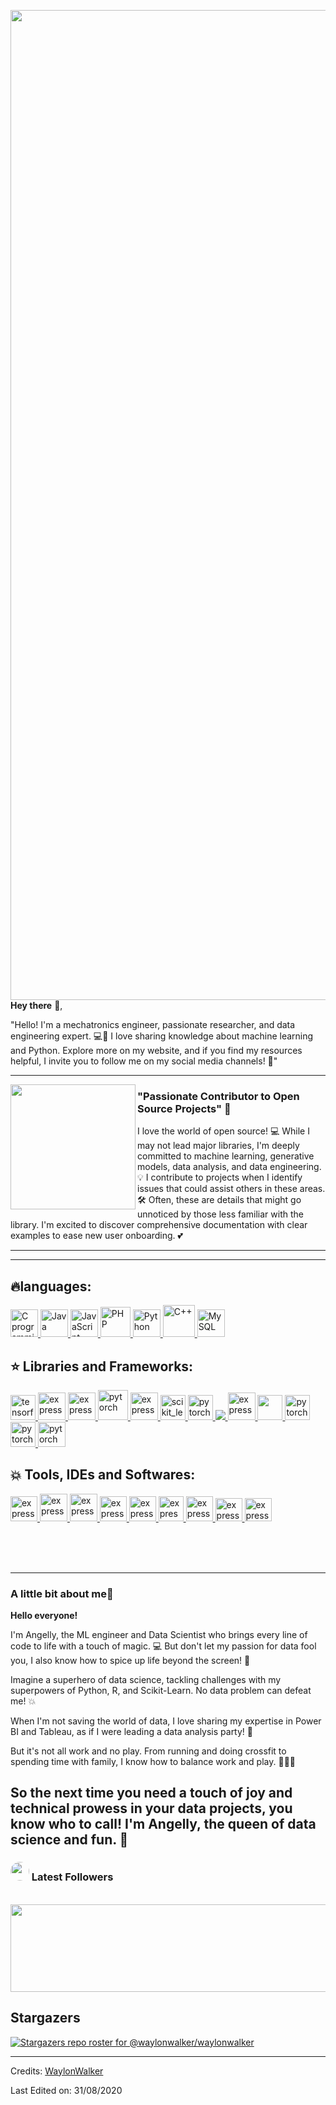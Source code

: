 
<p>
  <a href="https://media.licdn.com/dms/image/D4E16AQFHOe5idDsTfg/profile-displaybackgroundimage-shrink_350_1400/0/1714665305627?e=1720051200&v=beta&t=rGZ1OsuRlxgcO_9OuepoOxswV1alnjiSIVTaIryROeU">
    <img width="1584" align='right' src="https://media.licdn.com/dms/image/D4E16AQFHOe5idDsTfg/profile-displaybackgroundimage-shrink_350_1400/0/1714665305627?e=1720051200&v=beta&t=rGZ1OsuRlxgcO_9OuepoOxswV1alnjiSIVTaIryROeU">
  </a>
</p>


**Hey there** 👋,

"Hello! I'm a mechatronics engineer, passionate researcher, and data engineering expert. 💻🤖 I love sharing knowledge about machine learning and Python. Explore more on my website, and if you find my resources helpful, I invite you to follow me on my social media channels! 🚀"


  ---
 
<p>
  <img width="200" align='left' src="https://scontent.fclo1-3.fna.fbcdn.net/v/t39.30808-6/277588797_412850077507633_5206377661943876901_n.jpg?_nc_cat=106&ccb=1-7&_nc_sid=5f2048&_nc_eui2=AeHPm07Ob8X6yuEMQeA2b3JZZeEKGf9H0KVl4QoZ_0fQpRAqIWolEi8gWsP8iElsABV42hryex8iaub0u9Es8hvO&_nc_ohc=oGg6WmTY2bcQ7kNvgFf3k3Y&_nc_ht=scontent.fclo1-3.fna&oh=00_AfD2VYwoe0RMv0w0-qPOADGiGfDjkGrXBpz9LVj-dvZMWQ&oe=66397DE2">
</p>

### "Passionate Contributor to Open Source Projects" 🌟

I love the world of open source! 💻 While I may not lead major libraries, I'm deeply committed to machine learning, generative models, data analysis, and data engineering. 💡 I contribute to projects when I identify issues that could assist others in these areas. 🛠️ Often, these are details that might go unnoticed by those less familiar with the library. I'm excited to discover comprehensive documentation with clear examples to ease new user onboarding. 💕

 ---
--------------------------------------------------------------------------------------------------------------------------



## 🔥**languages:**

<p align="left"> 
    <a href="https://www.cprogramming.com/" target="_blank"> <img src="https://img.icons8.com/color/452/c-programming.png" alt="C programming" width="44" height="44"/> </a>
    <a href="https://www.java.com" target="_blank"> <img src="https://img.icons8.com/color/48/000000/java-coffee-cup-logo.png" alt="Java" width="44" height="44"/> </a>
    <a href="https://developer.mozilla.org/en-US/docs/Web/JavaScript" target="_blank"> <img src="https://img.icons8.com/color/48/000000/javascript.png" alt="JavaScript" width="44" height="44"/> </a> 
    <a href="https://www.php.net/" target="_blank"> <img src="https://www.kindpng.com/picc/m/11-118738_php-logo-png-circle-transparent-png.png" alt="PHP" width="48" height="48"/> </a>
    <a href="https://www.python.org" target="_blank"> <img src="https://img.icons8.com/color/48/000000/python.png" alt="Python" width="44" height="44"/> </a> 
    <a href="https://isocpp.org/" target="_blank"> <img src="https://encrypted-tbn0.gstatic.com/images?q=tbn:ANd9GcT2KysS-Fj-RgPNEg0XK_6GJINJS-mf8f6zSxcZID9U7xsVTZPkPVtAqfY5E3kd0nTJnb0&usqp=CAU" alt="C++" width="51" height="51" /> </a> 
    <a style="padding-right:8px;" href="https://www.mysql.com/" target="_blank"> <img src="https://img.icons8.com/fluent/50/000000/mysql-logo.png" alt="MySQL" width="44" height="44"/> </a>  
</p>


  
   
  ## ⭐️ Libraries  and Frameworks:

<p align="left"> 
     <a href="https://www.tensorflow.org" target="_blank"> <img src="https://www.vectorlogo.zone/logos/tensorflow/tensorflow-icon.svg" alt="tensorflow" width="40" height="40"/> </a> 
     <a href="https://numpy.org/" target="_blank"> <img src="https://encrypted-tbn0.gstatic.com/images?q=tbn:ANd9GcS2JRr92k_oDy42tMe3RPwfU0r_5Rk_S2jwlU2WphT94jFMCRCbjASEZ7j1wbD2CPOzx6w&usqp=CAU" alt="express" width="44" height="44" / > </a>
    <a href="https://matplotlib.org/" target="_blank"> <img src="https://static.javatpoint.com/tutorial/matplotlib/images/matplotlib-tutorial.png" alt="express" width="44" height="44"/> </a> 
    <a href="https://www.anaconda.com/" target="_blank"> <img src="https://encrypted-tbn0.gstatic.com/images?q=tbn:ANd9GcToZuGFq2Tj9gvDP6Dm7w5TeYGrmCy0KOtwc8tvDsy606EmhjdsUZV_qx-RbQGhA-KDW3Y&usqp=CAU" alt="pytorch" width="48" height="48" /> </a> 
    <a href="https://seaborn.pydata.org/" target="_blank"> <img src="https://pbs.twimg.com/media/EhGuwXWXgAEERcn.png" alt="express" width="44" height="44"/> </a> 
    <a href="https://scikit-learn.org/" target="_blank"> <img src="https://upload.wikimedia.org/wikipedia/commons/0/05/Scikit_learn_logo_small.svg" alt="scikit_learn" width="40" height="40"/> </a>
    <a href="https://pytorch.org/" target="_blank"> <img src="https://www.vectorlogo.zone/logos/pytorch/pytorch-icon.svg" alt="pytorch" width="40" height="40"/> </a> 
    <a href="https://getbootstrap.com" target="_blank"> <img src="https://img.icons8.com/color/48/000000/bootstrap.png"/> </a> 
     <a href="https://pandas.pydata.org/" target="_blank"> <img src="https://pandas.pydata.org/static/img/pandas_mark.svg" alt="express" width="44" height="44"/> </a>
  <a href="https://www.scipy.org/"> <img src="https://miro.medium.com/max/400/1*ejeltApvDzDBB9izIwnyiQ.png" width="40" height="40"/> </a>
     <a href="https://spacy.io/" target="_blank"> <img src="https://pbs.twimg.com/profile_images/699256981287100416/7-7zis8f_400x400.png" alt="pytorch" width="40" height="40"/> </a> 
    <a href="https://keras.io/" target="_blank"> <img src="https://upload.wikimedia.org/wikipedia/commons/thumb/a/ae/Keras_logo.svg/1200px-Keras_logo.svg.png" alt="pytorch" width="40" height="40"/> </a>   
    <a href="https://opencv.org/" target="_blank"> <img src="https://www.kindpng.com/picc/m/376-3766513_opencv-icon-hd-png-download.png" alt="pytorch" width="44" height="40"/> </a> 
</p>

  
  
   ##  💥  Tools, IDEs and Softwares:

<p align="left"> 
    <a href="https://www.spyder-ide.org/" target="_blank"> <img src="https://encrypted-tbn0.gstatic.com/images?q=tbn:ANd9GcRG4nmLnUDqDJMNYnvoIw2LrMP67vPbDNngRztSxwDftPQ7Hjk6gtHYIOwjQuCU0CILeT8&usqp=CAU" alt="express" width="43" height="40" /> </a> 
    <a href="https://jupyter.org/" target="_blank"> <img src="https://encrypted-tbn0.gstatic.com/images?q=tbn:ANd9GcRTQfO8XdRaElU-oiMX4jJFWjNO56ihBj8vLWl-8tZR0xFr4LL4nfzfXWLVCFeOjsGAZF4&usqp=CAU" alt="express" width="44" height="44"/> </a> 
  <a href="https://colab.research.google.com/notebooks/intro.ipynb?utm_source=scs-index#recent=true" target="_blank"> <img src="https://miro.medium.com/max/1042/1*L2u_koKpa1lcjvB8DEDHsg.jpeg" alt="express" width="44" height="44"/> </a> 
   <a href="https://www.codeblocks.org/" target="_blank"> <img src="https://1.bp.blogspot.com/-h9D36wzWc1E/WRHtrvRXlyI/AAAAAAAABPI/3MGZ1bpRPTYYxFWOkV-QwsXzY9klH-84gCLcB/s400/code%2Bblock%2Blogo.jpg" alt="express" width="43" height="40" /> </a> 
  <a href="https://www.jetbrains.com/pycharm/"> <img src="https://miro.medium.com/max/1200/1*6Dhu1H4t028lOGbaZuyRCw.png" alt="express" width="43" height="40" /> </a>
  <a href="https://www.eclipse.org/ide/"> <img src="https://encrypted-tbn0.gstatic.com/images?q=tbn:ANd9GcR5EUljSTU4Bl9jRgp5L0v7TUAlB-Ntl0EAIq_FSaofQ7tfCiVrbVW2Bs_24-UPCnRYVBE&usqp=CAU" alt="express" width="40" height="40" /> </a>
  <a href="https://powerbi.microsoft.com/en-us/" target="_blank"> <img src="https://d11wkw82a69pyn.cloudfront.net/wm-reply/siteassets/images/power%20bi.png" alt="express" width="43" height="40" /> </a>  
  <a href="https://uneecops.com/lpage/tableau-software-landing-page/?lead=Marketing%20Team&data=Pay%20per%20Click%20Ads&leadtype=BI&service=Tableau&utm_term=tablu&utm_campaign=Tableau+BI&utm_source=adwords&utm_medium=ppc&hsa_acc=8552612374&hsa_cam=1615962432&hsa_grp=61145525276&hsa_ad=518466757380&hsa_src=g&hsa_tgt=kwd-301142873929&hsa_kw=tablu&hsa_mt=e&hsa_net=adwords&hsa_ver=3&gclid=Cj0KCQjw_8mHBhClARIsABfFgpjsZ7xm6kFh91pMncn7q1OAIqVApO9Uae5JTl9YNamEy5dnCO3C9TQaAmS_EALw_wcB" target="_blank"> <img src="https://logowik.com/content/uploads/images/tableau-software.jpg" alt="express" width="43" height="37" /> </a> 
  <a href="https://www.mathworks.com/products/matlab.html"> <img src="https://img.stackshare.io/service/1214/h5g3etjnacmazg8oq17z.jpeg" alt="express" width="43" height="37" /></a>
    
  
</p>

 
  <br>
  <br>
  <br>


___________________________________________________________________________________________________________________________
### A little bit about me🌱

**Hello everyone!**

I'm Angelly, the ML engineer and Data Scientist who brings every line of code to life with a touch of magic. 💻 But don't let my passion for data fool you, I also know how to spice up life beyond the screen! 🌟

Imagine a superhero of data science, tackling challenges with my superpowers of Python, R, and Scikit-Learn. No data problem can defeat me! 💥

When I'm not saving the world of data, I love sharing my expertise in Power BI and Tableau, as if I were leading a data analysis party! 🎉

But it's not all work and no play. From running and doing crossfit to spending time with family, I know how to balance work and play. 💪🏃‍♀️

So the next time you need a touch of joy and technical prowess in your data projects, you know who to call! I'm Angelly, the queen of data science and fun. 🌟
---

### <img height="30" style="border-radius:50%" src="https://github.com/WaylonWalker/WaylonWalker/blob/main/icon/twitter.png?raw=true"> Latest Followers


<!--
## <img height="30" style="border-radius:50%" src="https://github.com/WaylonWalker/WaylonWalker/blob/main/icon/twitter.png?raw=true"> Latest Followers _258_

<a href='https://twitter.com/natterstefan'>
  <img style="border-radius:50%" align="left" src='https://pbs.twimg.com/profile_images/1255562113629802498/nTk-e7L5_normal.jpg' />
</a>

<a href='https://twitter.com/natterstefan'>
    Stefan Natter 🇦🇹👋🏻
</a>

I am interested in and talking about JavaScript, ReactJS, CSS, and Software Engineering ♥️ | 📧 https://t.co/Jpwh9TFgNx (🐈🐈 🤵👰🏻 🇦🇹)

<h2></h2><a href='https://twitter.com/commanderquest'>
  <img style="border-radius:50%" align="left" src='https://pbs.twimg.com/profile_images/1243185628864528384/eFnPWZyC_normal.jpg' />
</a>

<a href='https://twitter.com/commanderquest'>
    Commander Quest
</a>

On a mission to the furthest frontiers of tech and talent. 
Follow my adventures at Club Freelance's Mission Control Center 👉 https://t.co/D4k36nU2at

<h2></h2><a href='https://twitter.com/benjaminwardcom'>
  <img style="border-radius:50%" align="left" src='https://pbs.twimg.com/profile_images/1283469746055385088/sr9ZExwG_normal.jpg' />
</a>

<a href='https://twitter.com/benjaminwardcom'>
    Benjamin Ward
</a>

software engineer, dev coach, Star Wars fanatic, learning enthusiast, host of the Download Knowledge Podcast https://t.co/V2bIR93cQW

<h2></h2><a href='https://twitter.com/tucker_dev'>
  <img style="border-radius:50%" align="left" src='https://pbs.twimg.com/profile_images/1284727066160705536/VhioFBZE_normal.jpg' />
</a>

<a href='https://twitter.com/tucker_dev'>
    James Tucker
</a>

software engineer at @soonastudios. career switcher. vue + rails. tweeting about tech, books, startups, and big ideas. writing @ https://t.co/SPyap1XFWD. he/him

<h2></h2><a href='https://twitter.com/BenGuthmiller'>
  <img style="border-radius:50%" align="left" src='https://pbs.twimg.com/profile_images/1284966756906409984/MR0a9hi2_normal.jpg' />
</a>

<a href='https://twitter.com/BenGuthmiller'>
    Ben Guthmiller
</a>

Data and Analytics Leader @IBM | Minnesota State Alum | #Technologist | #Investor | Tweets are my own opinions

<h2></h2>
-->
<p align='center'>
<!-- <img align='center' src="https://visitor-badge.glitch.me/badge?page_id=waylonwalker.visitor-badge"> -->
 <p/>
<div align="center">
	<br>
	<a href="https://raw.githubusercontent.com/WaylonWalker/waylonwalker/main/follower.svg">
		<img src="follower.svg" width="800" height="140">
	</a>
</div>

## Stargazers

[![Stargazers repo roster for @waylonwalker/waylonwalker](https://reporoster.com/stars/waylonwalker/waylonwalker)](https://github.com/waylonwalker/waylonwalker/stargazers)

----
Credits: [WaylonWalker](https://github.com/waylonwalker)

Last Edited on: 31/08/2020

